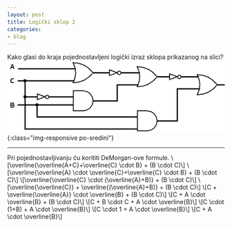 ```yaml
---
layout: post
title: Logički sklop 2
categories:
- blog
---
```

Kako glasi do kraja pojednostavljeni logički izraz sklopa prikazanog na slici?
![Sklop1](/assets/img/sklop2.png){:class="img-responsive po-sredini"}

---
Pri pojednostavljivanju ću korititi DeMorgan-ove formule.
\\[\overline{\overline{A+C}+\overline{C} \cdot B} + (B \cdot C)\\]
\\[\overline{\overline{A} \cdot \overline{C}+\overline{C} \cdot B} + (B \cdot C)\\]
\\[\overline{\overline{C} \cdot (\overline{A}+B)} + (B \cdot C)\\]
\\[\overline{\overline{C}} + \overline{(\overline{A}+B)} + (B \cdot C)\\]
\\[C + \overline{\overline{A}} \cdot \overline{B} + (B \cdot C)\\]
\\[C + A \cdot \overline{B} + (B \cdot C)\\]
\\[C + B \cdot C + A \cdot \overline{B}\\]
\\[C \cdot (1+B) + A \cdot \overline{B}\\]
\\[C \cdot 1 + A \cdot \overline{B}\\]
\\[C + A \cdot \overline{B}\\]